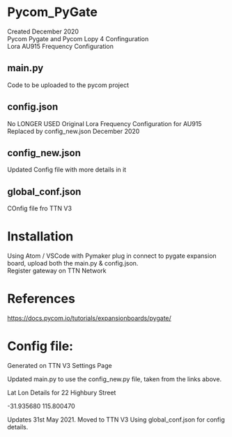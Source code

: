 # Pycom_PyGate
Created December 2020 \
Pycom Pygate and Pycom Lopy 4 Confinguration \
Lora AU915 Frequency Configuration

## main.py
Code to be uploaded to the pycom project

## config.json
No LONGER USED
Original Lora Frequency Configuration for AU915
Replaced by config_new.json December 2020
## config_new.json
Updated Config file with more details in it

## global_conf.json
COnfig file fro TTN V3

# Installation
Using Atom / VSCode with Pymaker plug in connect to pygate expansion board, upload both the main.py & config.json. \
Register gateway on TTN Network

# References
https://docs.pycom.io/tutorials/expansionboards/pygate/

# Config file:
Generated on TTN V3 Settings Page

Updated main.py to use the config_new.py file, taken from the links above.

Lat Lon Details for 22 Highbury Street

-31.935680
115.800470

Updates 31st May 2021.
Moved to TTN V3
Using global_conf.json for config details.

